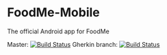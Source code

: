 # FoodMe-Mobile
The official Android app for FoodMe

Master: [![Build Status](https://travis-ci.com/rayano24/FoodMe-Mobile.svg?token=chXHsvMoeCLZAgcPoyzr&branch=master)](https://travis-ci.com/rayano24/FoodMe-Mobile)
Gherkin branch: [![Build Status](https://travis-ci.com/rayano24/FoodMe-Mobile.svg?token=chXHsvMoeCLZAgcPoyzr&branch=Nic-gherkin)](https://travis-ci.com/rayano24/FoodMe-Mobile)
